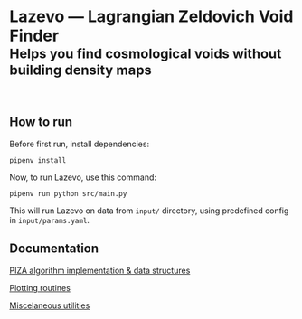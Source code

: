 # Lazevo — Lagrangian Zeldovich Void Finder<br><sup>Helps you find cosmological voids without building density maps<br/></sup>

<br/>

## How to run
Before first run, install dependencies:
```
pipenv install
```
Now, to run Lazevo, use this command:
```
pipenv run python src/main.py
```
This will run Lazevo on data from `input/` directory, using predefined config in `input/params.yaml`.


## Documentation
[PIZA algorithm implementation & data structures](docs/piza.md)

[Plotting routines](docs/plotter.md)

[Miscelaneous utilities](docs/utils.md)